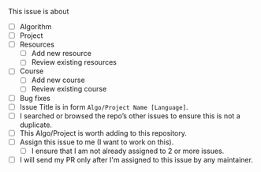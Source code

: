 This issue is about
  - [ ] Algorithm
  - [ ] Project
  - [ ] Resources
    - [ ] Add new resource
    - [ ] Review existing resources
  - [ ] Course
    - [ ] Add new course
    - [ ] Review existing course
  - [ ] Bug fixes
- [ ] Issue Title is in form `Algo/Project Name [Language]`.
- [ ] I searched or browsed the repo’s other issues to ensure this is not a duplicate.
- [ ] This Algo/Project is worth adding to this repository.
- [ ] Assign this issue to me (I want to work on this).
	- [ ] I ensure that I am not already assigned to 2 or more issues.
- [ ] I will send my PR only after I'm assigned to this issue by any maintainer.

<!-- It's not necessary for all for points to be checked, we will look upon what is required once you open an issue. -->
